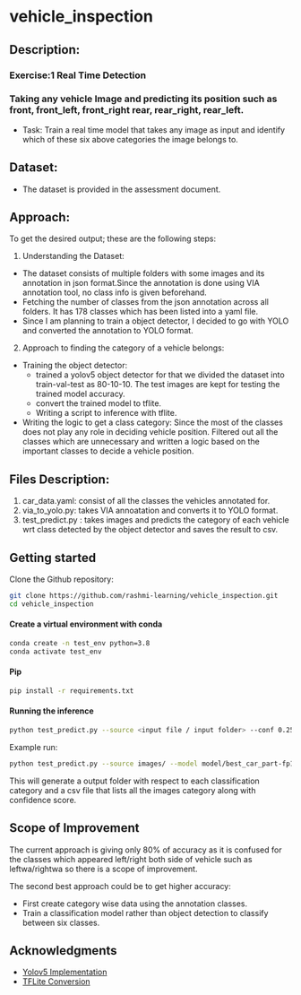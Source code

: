


# vehicle_inspection 

## Description:  
### Exercise:1 Real Time Detection
### Taking any vehicle Image and predicting its position such as front, front_left, front_right rear, rear_right, rear_left.
- Task:  Train a real time model that takes any image as input and identify which of these six above categories the image belongs to.

## Dataset:
- The dataset is provided in the assessment document.

## Approach: 
To get the desired output; these are the following steps:

1. Understanding the Dataset:
- The dataset consists of multiple folders with some images and its annotation in json format.Since the annotation is done using VIA annotation tool, no class info is given beforehand.
- Fetching the number of classes from the json annotation across all folders. It has 178 classes which has been listed into a yaml file.
- Since I am planning to train a object detector, I decided to go with YOLO and converted the annotation to YOLO format.

2. Approach to finding the category of a vehicle belongs:
- Training the object detector: 
  - trained a yolov5 object detector for that we divided the dataset into train-val-test as 80-10-10. The test images are kept for testing the trained model accuracy.
  - convert the trained model to tflite.
  - Writing a script to inference with tflite.
- Writing the logic to get a class category: Since the most of the classes does not play any role in deciding vehicle position. Filtered out all the classes which are unnecessary and written a logic based on the important classes to decide a vehicle position.

## Files Description:

1. car_data.yaml:  consist of all the classes the vehicles annotated for.
2. via_to_yolo.py: takes VIA annoatation and converts it to YOLO format.
3. test_predict.py : takes images and predicts the category of each vehicle wrt class detected by the object detector and saves the result to csv.


## Getting started
Clone the Github repository:

```bash
git clone https://github.com/rashmi-learning/vehicle_inspection.git
cd vehicle_inspection
```

#### Create a virtual environment with conda
```bash
conda create -n test_env python=3.8
conda activate test_env

```
#### Pip 
```bash
pip install -r requirements.txt

```
#### Running the inference
```bash
python test_predict.py --source <input file / input folder> --conf 0.25 --model best_car_part-fp16.tflite
```
Example run:
```bash
python test_predict.py --source images/ --model model/best_car_part-fp16.tflite
```

This will generate a output folder with respect to each classification category and a csv file that lists all the images category along with confidence score.


## Scope of Improvement
The current approach is giving only 80% of accuracy as it is confused for the classes which appeared left/right both side of vehicle such as leftwa/rightwa so there is a scope of improvement. 

The second best approach could be to get higher accuracy:
- First create category wise data using the annotation classes.
- Train a classification model rather than object detection to classify between six classes.



## Acknowledgments
* [Yolov5 Implementation](https://github.com/ultralytics/yolov5.git)
* [TFLite Conversion](https://www.tensorflow.org/lite/models/convert)

